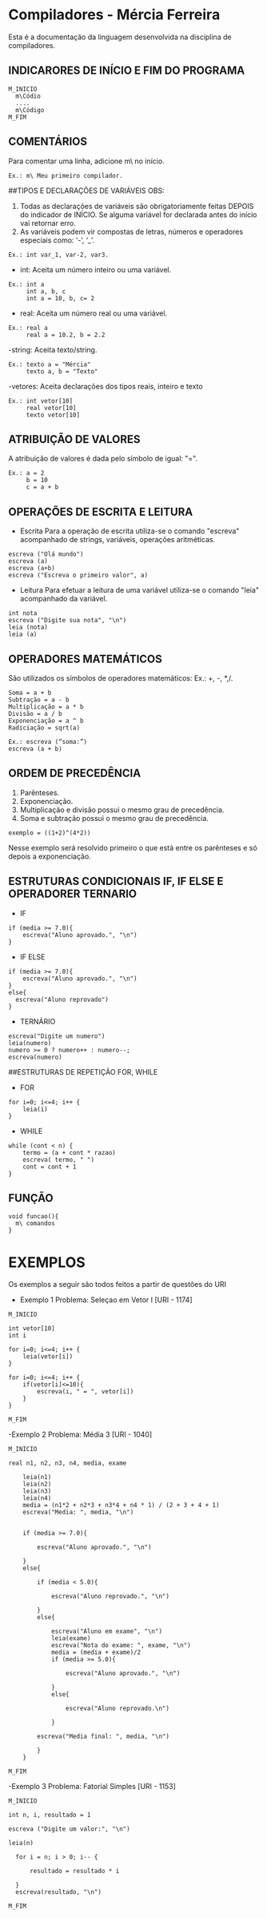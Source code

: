 # Compiladores - Mércia Ferreira
Esta é a documentação da linguagem desenvolvida na disciplina de compiladores. 

## INDICARORES DE INÍCIO E FIM DO PROGRAMA 

```
M_INICIO
  m\Códio
  ....
  m\Código
M_FIM
```

## COMENTÁRIOS
Para comentar uma linha, adicione m\ no início.
```
Ex.: m\ Meu primeiro compilador.
```

##TIPOS E DECLARAÇÕES DE VARIÁVEIS
OBS:
1. Todas as declarações de variáveis são obrigatoriamente feitas DEPOIS do
indicador de INÍCIO. Se alguma variável for declarada antes do início vai
retornar erro.
2. As variáveis podem vir compostas de letras, números e operadores especiais
como: ‘-’, ‘_’.
```
Ex.: int var_1, var-2, var3.
```
- int: Aceita um número inteiro ou uma variável.
```
Ex.: int a
     int a, b, c
     int a = 10, b, c= 2
```
- real: Aceita um número real ou uma variável.
```
Ex.: real a
     real a = 10.2, b = 2.2
```
-string: Aceita texto/string.
```
Ex.: texto a = "Mércia"
     texto a, b = "Texto"
```
-vetores: Aceita declarações dos tipos reais, inteiro e texto
```
Ex.: int vetor[10]
     real vetor[10]
     texto vetor[10]
```
## ATRIBUIÇÃO DE VALORES
A atribuição de valores é dada pelo símbolo de igual: "=".
```
Ex.: a = 2
     b = 10
     c = a + b
```

## OPERAÇÕES DE ESCRITA E LEITURA
- Escrita
Para a operação de escrita utiliza-se o comando "escreva" acompanhado de strings, variáveis, operações aritméticas.
```
escreva ("Olá mundo")
escreva (a)
escreva (a+b)
escreva ("Escreva o primeiro valor", a)
```
- Leitura
Para efetuar a leitura de uma variável utiliza-se o comando "leia" acompanhado da variável.
```
int nota 
escreva ("Digite sua nota", "\n")
leia (nota)
leia (a)
``` 

## OPERADORES MATEMÁTICOS
São utilizados os símbolos de operadores matemáticos: Ex.: +, -, *,/.
```
Soma = a + b
Subtração = a - b
Multiplicação = a * b
Divisão = a / b
Exponenciação = a ^ b
Radiciação = sqrt(a)

Ex.: escreva (“soma:”)
escreva (a + b)

```
## ORDEM DE PRECEDÊNCIA
1. Parênteses. 
2. Exponenciação.
3. Multiplicação e divisão possui o mesmo grau de precedência.
4. Soma e subtração possui o mesmo grau de precedência.

```
exemplo = ((1+2)^(4*2)) 
```
Nesse exemplo será resolvido primeiro o que está entre os parênteses e só depois a exponenciação. 

## ESTRUTURAS CONDICIONAIS IF, IF ELSE E OPERADORER TERNARIO

- IF
``` 
if (media >= 7.0){
    escreva("Aluno aprovado.", "\n")
}
```
- IF ELSE
```
if (media >= 7.0){
    escreva("Aluno aprovado.", "\n")
}
else{
  escreva("Aluno reprovado")
}
``` 
- TERNÁRIO
``` 
escreva("Digite um numero")
leia(numero)
numero >= 0 ? numero++ : numero--;
escreva(numero)
```
##ESTRUTURAS DE REPETIÇÃO FOR, WHILE

- FOR
```
for i=0; i<=4; i++ {
    leia(i)
}
```

- WHILE
```
while (cont < n) {
    termo = (a + cont * razao)
    escreva( termo, " ")
    cont = cont + 1
}
```

## FUNÇÃO
```
void funcao(){
  m\ comandos
}
```

# EXEMPLOS 

Os exemplos a seguir são todos feitos a partir de questões do URI

- Exemplo 1 
Problema: Seleçao em Vetor I [URI - 1174]
```
M_INICIO 

int vetor[10]
int i

for i=0; i<=4; i++ {
    leia(vetor[i])
}

for i=0; i<=4; i++ {
    if(vetor[i]<=10){
        escreva(i, " = ", vetor[i])
    }
}

M_FIM
```

-Exemplo 2
Problema: Média 3 [URI - 1040]
```
M_INICIO

real n1, n2, n3, n4, media, exame

	leia(n1)
    leia(n2)
    leia(n3)
    leia(n4)
	media = (n1*2 + n2*3 + n3*4 + n4 * 1) / (2 + 3 + 4 + 1)
	escreva("Media: ", media, "\n")


	if (media >= 7.0){

		escreva("Aluno aprovado.", "\n")

	}
	else{

		if (media < 5.0){

			escreva("Aluno reprovado.", "\n")

		}
		else{

			escreva("Aluno em exame", "\n")
			leia(exame)
			escreva("Nota do exame: ", exame, "\n")
			media = (media + exame)/2
			if (media >= 5.0){

				escreva("Aluno aprovado.", "\n")

			}
			else{

				escreva("Aluno reprovado.\n")

			}

		escreva("Media final: ", media, "\n")

		}
	}

M_FIM
```

-Exemplo 3
Problema: Fatorial Simples [URI - 1153]
```
M_INICIO 
 
int n, i, resultado = 1

escreva ("Digite um valor:", "\n")

leia(n)

  for i = n; i > 0; i-- {

      resultado = resultado * i

  }
  escreva(resultado, "\n")
 
M_FIM
``` 

